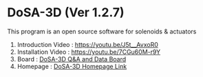 # DoSA-3D (Ver 1.2.7)

This program is an open source software for solenoids &amp; actuators

1. Introduction Video : https://youtu.be/J5t__AvxoR0 <br>
2. Installation Video : https://youtu.be/7CGu60M-r9Y <br>
3. Board : <a href="https://solenoid.or.kr/direct_eng.php?address=https://solenoid.or.kr/gtzero1/gt_zboard.php?id=open_cae_eng">DoSA-3D Q&A and Data Board</a><br>
4. Homepage : <a href="https://solenoid.or.kr/index_dosa_open_3d_eng.html">DoSA-3D Homepage Link</a><br>
<br><br>
<img src="https://solenoid.or.kr/openactuator/DoSA/DoSA-3D.png" border="0" alt="">
